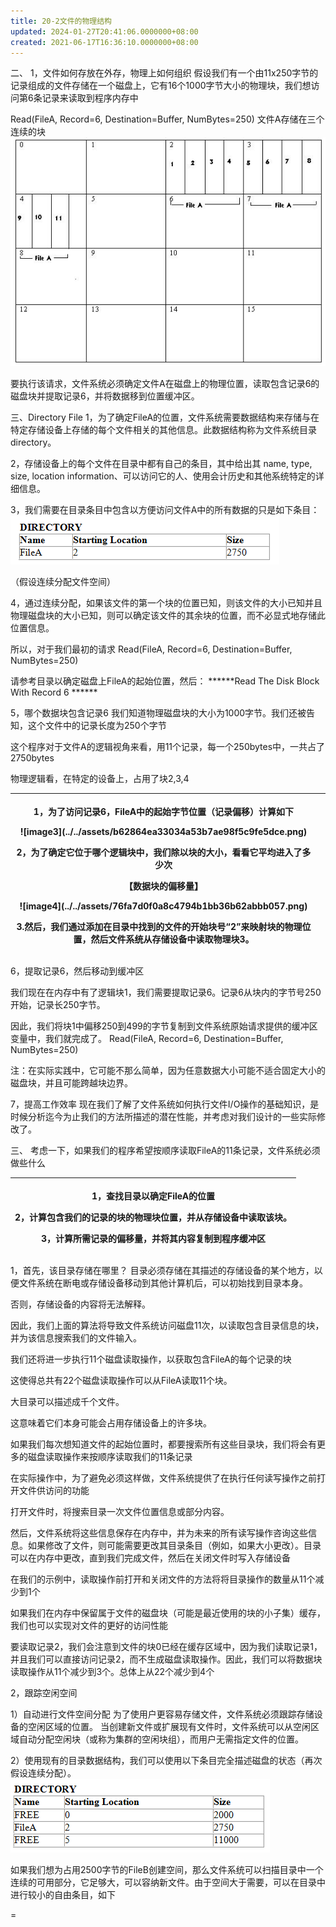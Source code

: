 ```yaml
---
title: 20-2文件的物理结构
updated: 2024-01-27T20:41:06.0000000+08:00
created: 2021-06-17T16:36:10.0000000+08:00
---
```


二、
1，文件如何存放在外存，物理上如何组织
假设我们有一个由11x250字节的记录组成的文件存储在一个磁盘上，它有16个1000字节大小的物理块，我们想访问第6条记录来读取到程序内存中

Read(FileA, Record=6, Destination=Buffer, NumBytes=250)
文件A存储在三个连续的块
![image1](../../assets/bdbdc254f6d24b089efef7aa3d2f125b.png)

要执行该请求，文件系统必须确定文件A在磁盘上的物理位置，读取包含记录6的磁盘块并提取记录6，并将数据移到位置缓冲区。

三、Directory File
1，为了确定FileA的位置，文件系统需要数据结构来存储与在特定存储设备上存储的每个文件相关的其他信息。此数据结构称为文件系统目录directory。

2，存储设备上的每个文件在目录中都有自己的条目，其中给出其
name, type, size, location information、可以访问它的人、使用会计历史和其他系统特定的详细信息。

3，我们需要在目录条目中包含以方便访问文件A中的所有数据的只是如下条目：
![image2](../../assets/cbd976649c3544a186648dfdaeafa26b.png)

（假设连续分配文件空间）

4，通过连续分配，如果该文件的第一个块的位置已知，则该文件的大小已知并且物理磁盘块的大小已知，则可以确定该文件的其余块的位置，而不必显式地存储此位置信息。

所以，对于我们最初的请求
Read(FileA, Record=6, Destination=Buffer, NumBytes=250)

请参考目录以确定磁盘上FileA的起始位置，然后：
\*\*\*\*\*\*Read The Disk Block With Record 6 \*\*\*\*\*\*

5，哪个数据块包含记录6
我们知道物理磁盘块的大小为1000字节。我们还被告知，这个文件中的记录长度为250个字节

这个程序对于文件A的逻辑视角来看，用11个记录，每一个250bytes中，一共占了2750bytes

物理逻辑看，在特定的设备上，占用了块2,3,4

<table>
<colgroup>
<col style="width: 97%" />
<col style="width: 2%" />
</colgroup>
<thead>
<tr class="header">
<th><p>1，为了访问记录6，FileA中的起始字节位置（记录偏移）计算如下</p>
<p>![image3](../../assets/b62864ea33034a53b7ae98f5c9fe5dce.png)</p>
<p></p>
<p>2，为了确定它位于哪个逻辑块中，我们除以块的大小，看看它平均进入了多少次</p>
<p>【数据块的偏移量】</p>
<p>![image4](../../assets/76fa7d0f0a8c4794b1bb36b62abbb057.png)</p>
<p></p>
<p>3.然后，我们通过添加在目录中找到的文件的开始块号“2”来映射块的物理位置，然后文件系统从存储设备中读取物理块3。</p>
<p></p>
<p></p></th>
<th></th>
</tr>
</thead>
<tbody>
</tbody>
</table>

6，提取记录6，然后移动到缓冲区

我们现在在内存中有了逻辑块1，我们需要提取记录6。记录6从块内的字节号250开始，记录长250字节。

因此，我们将块1中偏移250到499的字节复制到文件系统原始请求提供的缓冲区变量中，我们就完成了。
Read(FileA, Record=6, Destination=Buffer, NumBytes=250)

注：在实际实践中，它可能不那么简单，因为任意数据大小可能不适合固定大小的磁盘块，并且可能跨越块边界。

7，提高工作效率
现在我们了解了文件系统如何执行文件I/O操作的基础知识，是时候分析迄今为止我们的方法所描述的潜在性能，并考虑对我们设计的一些实际修改了。

三、
考虑一下，如果我们的程序希望按顺序读取FileA的11条记录，文件系统必须做些什么

<table>
<colgroup>
<col style="width: 100%" />
</colgroup>
<thead>
<tr class="header">
<th><p>1，查找目录以确定FileA的位置</p>
<p>2，计算包含我们的记录的块的物理块位置，并从存储设备中读取该块。</p>
<p>3，计算所需记录的偏移量，并将其内容复制到程序缓冲区</p></th>
</tr>
</thead>
<tbody>
</tbody>
</table>

1，首先，该目录存储在哪里？
目录必须存储在其描述的存储设备的某个地方，以便文件系统在断电或存储设备移动到其他计算机后，可以初始找到目录本身。

否则，存储设备的内容将无法解释。

因此，我们上面的算法将导致文件系统访问磁盘11次，以读取包含目录信息的块，并为该信息搜索我们的文件输入。

我们还将进一步执行11个磁盘读取操作，以获取包含FileA的每个记录的块

这使得总共有22个磁盘读取操作可以从FileA读取11个块。

大目录可以描述成千个文件。

这意味着它们本身可能会占用存储设备上的许多块。

如果我们每次想知道文件的起始位置时，都要搜索所有这些目录块，我们将会有更多的磁盘读取操作来按顺序读取我们的11条记录

在实际操作中，为了避免必须这样做，文件系统提供了在执行任何读写操作之前打开文件供访问的功能

打开文件时，将搜索目录一次文件位置信息或部分内容。

然后，文件系统将这些信息保存在内存中，并为未来的所有读写操作咨询这些信息。如果修改了文件，则可能需要更改其目录条目（例如，如果大小更改）。目录可以在内存中更改，直到我们完成文件，然后在关闭文件时写入存储设备

在我们的示例中，读取操作前打开和关闭文件的方法将将目录操作的数量从11个减少到1个

如果我们在内存中保留属于文件的磁盘块（可能是最近使用的块的小子集）缓存，我们也可以实现对文件的更好的访问性能

要读取记录2，我们会注意到文件的块0已经在缓存区域中，因为我们读取记录1，并且我们可以直接访问记录2，而不生成磁盘读取操作。因此，我们可以将数据块读取操作从11个减少到3个。总体上从22个减少到4个

2，跟踪空闲空间

1）自动进行文件空间分配
为了使用户更容易存储文件，文件系统必须跟踪存储设备的空闲区域的位置。
当创建新文件或扩展现有文件时，文件系统可以从空闲区域自动分配空闲块（或称为集群的空闲块组），而用户无需指定文件的位置。

2）使用现有的目录数据结构，我们可以使用以下条目完全描述磁盘的状态（再次假设连续分配）。
![image5](../../assets/3f7a189bfcbf45c49bf162daf9a2311b.png)

如果我们想为占用2500字节的FileB创建空间，那么文件系统可以扫描目录中一个连续的可用部分，它足够大，可以容纳新文件。由于空间大于需要，可以在目录中进行较小的自由条目，如下

=

